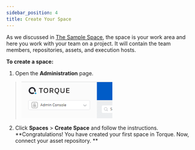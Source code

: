 ```yaml
---
sidebar_position: 4
title: Create Your Space
---
```


As we discussed in [The Sample Space](/getting-started/The%20Sample%20Space), the space is your work area and here you work with your team on a project. It will contain the team members, repositories, assets, and execution hosts.

**To create a space:** 

1. Open the **Administration** page. 

  > ![Locale Dropdown](/img/admin-console.png)

2. Click **Spaces** > **Create Space** and follow the instructions.  
**Congratulations! You have created your first space in Torque. Now, connect your asset repository. **